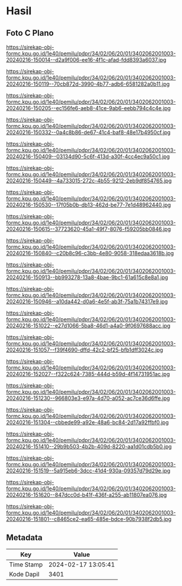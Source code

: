 # Hasil

## Foto C Plano

https://sirekap-obj-formc.kpu.go.id/1e40/pemilu/pdpr/34/02/06/20/01/3402062001003-20240216-150014--d2a9f006-ee16-4f1c-afad-fdd8393a6037.jpg

https://sirekap-obj-formc.kpu.go.id/1e40/pemilu/pdpr/34/02/06/20/01/3402062001003-20240216-150119--70cb872d-3990-4b77-adb6-6581282a0b11.jpg

https://sirekap-obj-formc.kpu.go.id/1e40/pemilu/pdpr/34/02/06/20/01/3402062001003-20240216-150205--ec156fe6-aeb8-41ce-9ab6-eebb794c4c4e.jpg

https://sirekap-obj-formc.kpu.go.id/1e40/pemilu/pdpr/34/02/06/20/01/3402062001003-20240216-150332--0a4c8b86-de67-41c4-baf8-48e17b4950cf.jpg

https://sirekap-obj-formc.kpu.go.id/1e40/pemilu/pdpr/34/02/06/20/01/3402062001003-20240216-150409--03134d90-5c6f-413d-a30f-4cc4ec9a50c1.jpg

https://sirekap-obj-formc.kpu.go.id/1e40/pemilu/pdpr/34/02/06/20/01/3402062001003-20240216-150449--4a733015-272c-4b55-9212-2eb9df854765.jpg

https://sirekap-obj-formc.kpu.go.id/1e40/pemilu/pdpr/34/02/06/20/01/3402062001003-20240216-150530--17f05b0b-db13-462d-be77-7e1d48962440.jpg

https://sirekap-obj-formc.kpu.go.id/1e40/pemilu/pdpr/34/02/06/20/01/3402062001003-20240216-150615--37723620-45a1-49f7-8076-f59205bb0846.jpg

https://sirekap-obj-formc.kpu.go.id/1e40/pemilu/pdpr/34/02/06/20/01/3402062001003-20240216-150840--c20b8c96-c3bb-4e80-9058-318edaa3618b.jpg

https://sirekap-obj-formc.kpu.go.id/1e40/pemilu/pdpr/34/02/06/20/01/3402062001003-20240216-150913--bb993278-13a8-4bae-9bc1-61a615c8e8a1.jpg

https://sirekap-obj-formc.kpu.go.id/1e40/pemilu/pdpr/34/02/06/20/01/3402062001003-20240216-150946--a10da442-d0a6-4e5f-ab3f-75a1b74317e9.jpg

https://sirekap-obj-formc.kpu.go.id/1e40/pemilu/pdpr/34/02/06/20/01/3402062001003-20240216-151022--e27d1066-5ba8-46d1-a4a0-9f0697688acc.jpg

https://sirekap-obj-formc.kpu.go.id/1e40/pemilu/pdpr/34/02/06/20/01/3402062001003-20240216-151057--f39f4690-dffd-42c2-bf25-bfb1dff3024c.jpg

https://sirekap-obj-formc.kpu.go.id/1e40/pemilu/pdpr/34/02/06/20/01/3402062001003-20240216-152027--f322c624-7385-444d-b59d-4f14731951ac.jpg

https://sirekap-obj-formc.kpu.go.id/1e40/pemilu/pdpr/34/02/06/20/01/3402062001003-20240216-151230--966803e3-e97a-4d70-a052-ac7ce36d6ffe.jpg

https://sirekap-obj-formc.kpu.go.id/1e40/pemilu/pdpr/34/02/06/20/01/3402062001003-20240216-151304--cbbede99-a92e-48a6-bc84-2d17a92ffbf0.jpg

https://sirekap-obj-formc.kpu.go.id/1e40/pemilu/pdpr/34/02/06/20/01/3402062001003-20240216-151410--29b9b503-4b2b-409d-8220-aa1d01cdb5b0.jpg

https://sirekap-obj-formc.kpu.go.id/1e40/pemilu/pdpr/34/02/06/20/01/3402062001003-20240216-151519--5a915eb6-3dcc-41d4-930a-09357d79d29e.jpg

https://sirekap-obj-formc.kpu.go.id/1e40/pemilu/pdpr/34/02/06/20/01/3402062001003-20240216-151620--847dcc0d-b41f-436f-a255-ab11807ea076.jpg

https://sirekap-obj-formc.kpu.go.id/1e40/pemilu/pdpr/34/02/06/20/01/3402062001003-20240216-151801--c8465ce2-ea65-485e-bdce-90b7938f2db5.jpg


## Metadata

| Key        | Value               |
| ---------- | ------------------- |
| Time Stamp | 2024-02-17 13:05:41 |
| Kode Dapil | 3401                |



